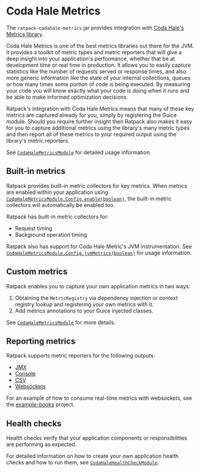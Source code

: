 # Coda Hale Metrics

The `ratpack-codahale-metrics` jar provides integration with [Coda Hale's Metrics library](http://metrics.codahale.com/).

Coda Hale Metrics is one of the best metrics libraries out there for the JVM.
It provides a toolkit of metric types and metric reporters that will give a deep insight into your application's performance, whether that be at development time or real time in production.
It allows you to easily capture statistics like the number of requests served or response times, and also more generic information like the state of your internal collections, queues or how many times some portion of code is being executed.
By measuring your code you will know exactly what your code is doing when it runs and be able to make informed optimization decisions.

Ratpack's integration with Coda Hale Metrics means that many of these key metrics are captured already for you, simply by registering the Guice module.
Should you require further insight then Ratpack also makes it easy for you to capture additional metrics using the library's many metric types and then report all of these metrics to your required output using the library's metric reporters.

See [`CodaHaleMetricsModule`](api/ratpack/codahale/metrics/CodaHaleMetricsModule.html) for detailed usage information.

## Built-in metrics

Ratpack provides built-in metric collectors for key metrics.
When metrics are enabled within your application using [`CodaHaleMetricsModule.Config.enable(boolean)`](api/ratpack/codahale/metrics/CodaHaleMetricsModule.Config.html#enable-boolean-), the built-in metric collectors will automatically be enabled too.

Ratpack has built-in metric collectors for:

* Request timing
* Background operation timing

Ratpack also has support for Coda Hale Metric's JVM instrumentation.
See [`CodaHaleMetricsModule.Config.jvmMetrics(boolean)`](api/ratpack/codahale/metrics/CodaHaleMetricsModule.Config.html#jvmMetrics-boolean-) for usage information.

## Custom metrics

Ratpack enables you to capture your own application metrics in two ways:

1. Obtaining the `MetricRegistry` via dependency injection or context registry lookup and registering your own metrics with it.
2. Add metrics annotations to your Guice injected classes.

See [`CodaHaleMetricsModule`](api/ratpack/codahale/metrics/CodaHaleMetricsModule.html) for more details.

## Reporting metrics

Ratpack supports metric reporters for the following outputs:

* [JMX](api/ratpack/codahale/metrics/CodaHaleMetricsModule.Config.html#jmx-ratpack.func.Action-)
* [Console](api/ratpack/codahale/metrics/CodaHaleMetricsModule.Config.html#console-ratpack.func.Action-)
* [CSV](api/ratpack/codahale/metrics/CodaHaleMetricsModule.Config.html#csv-ratpack.func.Action-)
* [Websockets](api/ratpack/codahale/metrics/CodaHaleMetricsModule.Config.html#webSocket-ratpack.func.Action-)

For an example of how to consume real-time metrics with websockets, see the [example-books](https://github.com/ratpack/example-books/blob/master/src/ratpack/ratpack.groovy) project.

## Health checks

Health checks verify that your application components or responsibilities are performing as expected.

For detailed information on how to create your own application health checks and how to run them, see [`CodaHaleHealthCheckModule`](api/ratpack/codahale/healthcheck/CodaHaleHealthCheckModule.html).
